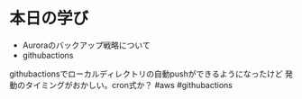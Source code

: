 # 本日の学び
- Auroraのバックアップ戦略について
- githubactions

githubactionsでローカルディレクトリの自動pushができるようになったけど
発動のタイミングがおかしい。cron式か？
#aws #githubactions

